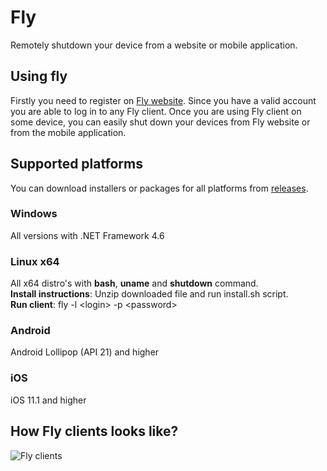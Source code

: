 # Fly
Remotely shutdown your device from a website or mobile application.

## Using fly
Firstly you need to register on [Fly website](https://fly.starekit.cz/). Since you have a valid account you are able to log in to any Fly client. Once you are using Fly client on some device, you can easily shut down your devices from Fly website or from the mobile application.

## Supported platforms
You can download installers or packages for all platforms from [releases](https://github.com/starek4/fly/releases/latest).
### Windows
All versions with .NET Framework 4.6<br />

### Linux x64
All x64 distro's with **bash**, **uname** and **shutdown** command.<br />
**Install instructions**: Unzip downloaded file and run install.sh script.<br />
**Run client**: fly -l \<login\> -p \<password\>
### Android
Android Lollipop (API 21) and higher

### iOS
iOS 11.1 and higher

## How Fly clients looks like?
![Fly clients](https://starekit.cz/git/fly.jpg)
